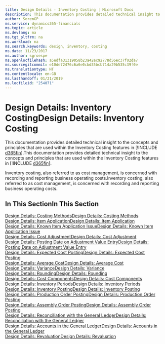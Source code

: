 ```yaml
---
title: Design Details - Inventory Costing | Microsoft Docs
description: This documentation provides detailed technical insight to the concepts and principles that are used within the Inventory Costing features in Business Central.
author: SorenGP
ms.service: dynamics365-financials
ms.topic: article
ms.devlang: na
ms.tgt_pltfrm: na
ms.workload: na
ms.search.keywords: design, inventory, costing
ms.date: 11/23/2017
ms.author: sgroespe
ms.openlocfilehash: a5edfa31319058b23a42ec92778d56ec37f02da7
ms.sourcegitcommit: e10de72476c6a6e0cbd35bcb714a29b535c39f0e
ms.translationtype: HT
ms.contentlocale: en-GB
ms.lasthandoff: 01/21/2019
ms.locfileid: "254071"
---
```

# <a name="design-details-inventory-costing"></a><span data-ttu-id="01a84-103">Design Details: Inventory Costing</span><span class="sxs-lookup"><span data-stu-id="01a84-103">Design Details: Inventory Costing</span></span>
<span data-ttu-id="01a84-104">This documentation provides detailed technical insight to the concepts and principles that are used within the Inventory Costing features in [!INCLUDE [d365fin](includes/d365fin_md.md)].</span><span class="sxs-lookup"><span data-stu-id="01a84-104">This documentation provides detailed technical insight to the concepts and principles that are used within the Inventory Costing features in [!INCLUDE [d365fin](includes/d365fin_md.md)].</span></span>  

<span data-ttu-id="01a84-105">Inventory costing, also referred to as cost management, is concerned with recording and reporting business operating costs.</span><span class="sxs-lookup"><span data-stu-id="01a84-105">Inventory costing, also referred to as cost management, is concerned with recording and reporting business operating costs.</span></span>  

## <a name="in-this-section"></a><span data-ttu-id="01a84-106">In This Section</span><span class="sxs-lookup"><span data-stu-id="01a84-106">In This Section</span></span>  
[<span data-ttu-id="01a84-107">Design Details: Costing Methods</span><span class="sxs-lookup"><span data-stu-id="01a84-107">Design Details: Costing Methods</span></span>](design-details-costing-methods.md)  
[<span data-ttu-id="01a84-108">Design Details: Item Application</span><span class="sxs-lookup"><span data-stu-id="01a84-108">Design Details: Item Application</span></span>](design-details-item-application.md)  
[<span data-ttu-id="01a84-109">Design Details: Known Item Application Issue</span><span class="sxs-lookup"><span data-stu-id="01a84-109">Design Details: Known Item Application Issue</span></span>](design-details-inventory-zero-level-open-item-ledger-entries.md)  
[<span data-ttu-id="01a84-110">Design Details: Cost Adjustment</span><span class="sxs-lookup"><span data-stu-id="01a84-110">Design Details: Cost Adjustment</span></span>](design-details-cost-adjustment.md)  
[<span data-ttu-id="01a84-111">Design Details: Posting Date on Adjustment Value Entry</span><span class="sxs-lookup"><span data-stu-id="01a84-111">Design Details: Posting Date on Adjustment Value Entry</span></span>](design-details-inventory-adjustment-value-entry-posting-date.md)  
[<span data-ttu-id="01a84-112">Design Details: Expected Cost Posting</span><span class="sxs-lookup"><span data-stu-id="01a84-112">Design Details: Expected Cost Posting</span></span>](design-details-expected-cost-posting.md)  
[<span data-ttu-id="01a84-113">Design Details: Average Cost</span><span class="sxs-lookup"><span data-stu-id="01a84-113">Design Details: Average Cost</span></span>](design-details-average-cost.md)  
[<span data-ttu-id="01a84-114">Design Details: Variance</span><span class="sxs-lookup"><span data-stu-id="01a84-114">Design Details: Variance</span></span>](design-details-variance.md)  
[<span data-ttu-id="01a84-115">Design Details: Rounding</span><span class="sxs-lookup"><span data-stu-id="01a84-115">Design Details: Rounding</span></span>](design-details-rounding.md)  
[<span data-ttu-id="01a84-116">Design Details: Cost Components</span><span class="sxs-lookup"><span data-stu-id="01a84-116">Design Details: Cost Components</span></span>](design-details-cost-components.md)  
[<span data-ttu-id="01a84-117">Design Details: Inventory Periods</span><span class="sxs-lookup"><span data-stu-id="01a84-117">Design Details: Inventory Periods</span></span>](design-details-inventory-periods.md)  
[<span data-ttu-id="01a84-118">Design Details: Inventory Posting</span><span class="sxs-lookup"><span data-stu-id="01a84-118">Design Details: Inventory Posting</span></span>](design-details-inventory-posting.md)  
[<span data-ttu-id="01a84-119">Design Details: Production Order Posting</span><span class="sxs-lookup"><span data-stu-id="01a84-119">Design Details: Production Order Posting</span></span>](design-details-production-order-posting.md)  
[<span data-ttu-id="01a84-120">Design Details: Assembly Order Posting</span><span class="sxs-lookup"><span data-stu-id="01a84-120">Design Details: Assembly Order Posting</span></span>](design-details-assembly-order-posting.md)  
[<span data-ttu-id="01a84-121">Design Details: Reconciliation with the General Ledger</span><span class="sxs-lookup"><span data-stu-id="01a84-121">Design Details: Reconciliation with the General Ledger</span></span>](design-details-reconciliation-with-the-general-ledger.md)  
[<span data-ttu-id="01a84-122">Design Details: Accounts in the General Ledger</span><span class="sxs-lookup"><span data-stu-id="01a84-122">Design Details: Accounts in the General Ledger</span></span>](design-details-accounts-in-the-general-ledger.md)  
[<span data-ttu-id="01a84-123">Design Details: Revaluation</span><span class="sxs-lookup"><span data-stu-id="01a84-123">Design Details: Revaluation</span></span>](design-details-revaluation.md)
